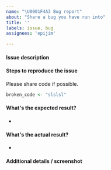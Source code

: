 ```yaml
---
name: "\U0001F4A3 Bug report"
about: "Share a bug you have run into"
title: ''
labels: issue, bug
assignees: 'epijim'

---
```


#### Issue description



#### Steps to reproduce the issue

Please share code if possible.

```r
broken_code <- "slslsl"
```

#### What's the expected result?

-


#### What's the actual result?

-


#### Additional details / screenshot
